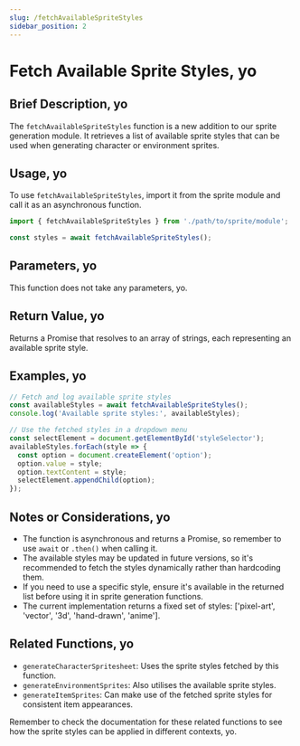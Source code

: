 ```yaml
---
slug: /fetchAvailableSpriteStyles
sidebar_position: 2
---
```


# Fetch Available Sprite Styles, yo

## Brief Description, yo

The `fetchAvailableSpriteStyles` function is a new addition to our sprite generation module. It retrieves a list of available sprite styles that can be used when generating character or environment sprites.

## Usage, yo

To use `fetchAvailableSpriteStyles`, import it from the sprite module and call it as an asynchronous function.

```javascript
import { fetchAvailableSpriteStyles } from './path/to/sprite/module';

const styles = await fetchAvailableSpriteStyles();
```

## Parameters, yo

This function does not take any parameters, yo.

## Return Value, yo

Returns a Promise that resolves to an array of strings, each representing an available sprite style.

## Examples, yo

```javascript
// Fetch and log available sprite styles
const availableStyles = await fetchAvailableSpriteStyles();
console.log('Available sprite styles:', availableStyles);

// Use the fetched styles in a dropdown menu
const selectElement = document.getElementById('styleSelector');
availableStyles.forEach(style => {
  const option = document.createElement('option');
  option.value = style;
  option.textContent = style;
  selectElement.appendChild(option);
});
```

## Notes or Considerations, yo

- The function is asynchronous and returns a Promise, so remember to use `await` or `.then()` when calling it.
- The available styles may be updated in future versions, so it's recommended to fetch the styles dynamically rather than hardcoding them.
- If you need to use a specific style, ensure it's available in the returned list before using it in sprite generation functions.
- The current implementation returns a fixed set of styles: ['pixel-art', 'vector', '3d', 'hand-drawn', 'anime'].

## Related Functions, yo

- `generateCharacterSpritesheet`: Uses the sprite styles fetched by this function.
- `generateEnvironmentSprites`: Also utilises the available sprite styles.
- `generateItemSprites`: Can make use of the fetched sprite styles for consistent item appearances.

Remember to check the documentation for these related functions to see how the sprite styles can be applied in different contexts, yo.